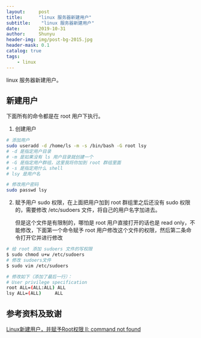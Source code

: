 ```yaml
---
layout:     post
title:      "linux 服务器新建用户"
subtitle:    "linux 服务器新建用户"
date:       2019-10-31
author:     Shunyu
header-img: img/post-bg-2015.jpg
header-mask: 0.1
catalog: true
tags:
    - linux
---
```




linux 服务器新建用户。



## 新建用户

下面所有的命令都是在 root 用户下执行。

1. 创建用户

```bash
# 添加用户
sudo useradd -d /home/ls -m -s /bin/bash -G root lsy
# -d 是指定用户目录
# -m 是如果没有 ls 用户目录就创建一个
# -G 是指定用户群组，这里我将你加到 root 群组里面
# -s 是指定用什么 shell
# lsy 是用户名

# 修改用户密码
sudo passwd lsy
```

2. 赋予用户 sudo 权限，在上面把用户加到 root 群组里之后还没有 sudo 权限的，需要修改 /etc/sudoers 文件，将自己的用户名字加进去。

   但是这个文件是有限制的，哪怕是 root 用户直接打开的话也是 read only，不能修改，下面第一个命令赋予 root 用户修改这个文件的权限，然后第二条命令打开它并进行修改

```bash
# 给 root 添加 sudoers 文件的写权限
$ sudo chmod u+w /etc/sudoers
# 修改 sudoers文件
$ sudo vim /etc/sudoers

# 修改如下（添加了最后一行）：
# User privilege specification
root ALL=(ALL:ALL) ALL
lsy ALL=(ALL)     ALL
```



## 参考资料及致谢

[Linux新建用户，并赋予Root权限 ll: command not found](https://blog.csdn.net/sinat_28442665/article/details/85783424)